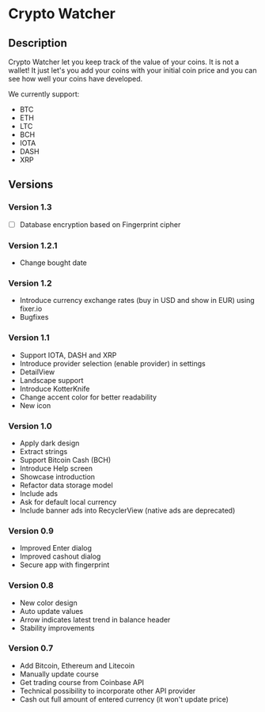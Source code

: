 # Crypto Watcher

## Description

Crypto Watcher let you keep track of the value of your coins. It is not a wallet! It just
let's you add your coins with your initial coin price and you can see how well your coins
have developed.

We currently support:
* BTC
* ETH
* LTC
* BCH
* IOTA
* DASH
* XRP

## Versions

### Version 1.3
- [ ] Database encryption based on Fingerprint cipher

### Version 1.2.1
* Change bought date

### Version 1.2
* Introduce currency exchange rates (buy in USD and show in EUR) using fixer.io
* Bugfixes

### Version 1.1
* Support IOTA, DASH and XRP
* Introduce provider selection (enable provider) in settings
* DetailView
* Landscape support
* Introduce KotterKnife
* Change accent color for better readability
* New icon

### Version 1.0
* Apply dark design
* Extract strings
* Support Bitcoin Cash (BCH)
* Introduce Help screen
* Showcase introduction
* Refactor data storage model
* Include ads
* Ask for default local currency
* Include banner ads into RecyclerView (native ads are deprecated)

### Version 0.9

* Improved Enter dialog
* Improved cashout dialog
* Secure app with fingerprint

### Version 0.8

* New color design
* Auto update values
* Arrow indicates latest trend in balance header
* Stability improvements

### Version 0.7

* Add Bitcoin, Ethereum and Litecoin
* Manually update course
* Get trading course from Coinbase API
* Technical possibility to incorporate other API provider
* Cash out full amount of entered currency (it won't update price)
